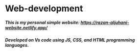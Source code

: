 # Web-development
##### This is my personal simple website: https://razan-aljuhani-website.netlify.app/ 
##### Developed on Vs code using JS, CSS, and HTML programming languages. 
